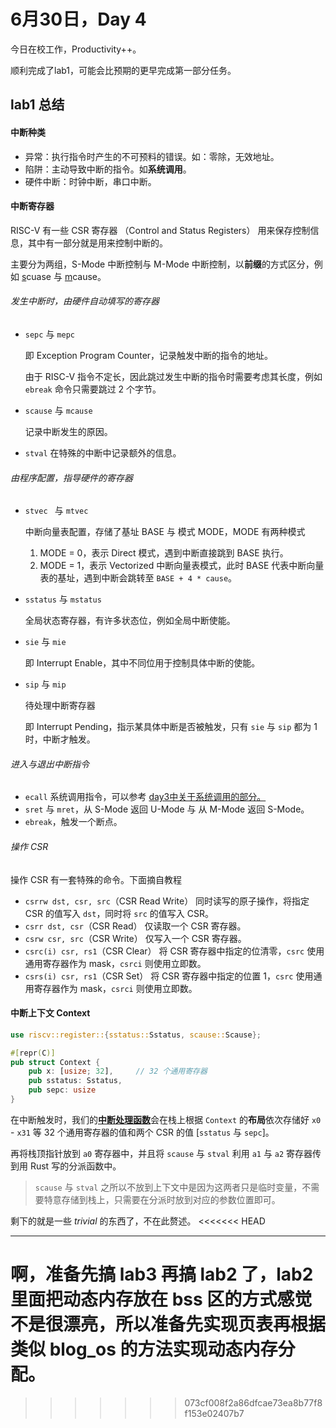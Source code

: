 # 6月30日，Day 4

今日在校工作，Productivity++。

顺利完成了lab1，可能会比预期的更早完成第一部分任务。

## lab1 总结

#### 中断种类

- 异常：执行指令时产生的不可预料的错误。如：零除，无效地址。
- 陷阱：主动导致中断的指令。如**系统调用**。
- 硬件中断：时钟中断，串口中断。

#### 中断寄存器

RISC-V 有一些 CSR 寄存器 （Control and Status Registers） 用来保存控制信息，其中有一部分就是用来控制中断的。

主要分为两组，S-Mode 中断控制与 M-Mode 中断控制，以**前缀**的方式区分，例如 <u>s</u>cuase 与 <u>m</u>cause。

###### 发生中断时，由硬件自动填写的寄存器

- `sepc` 与 `mepc`

  即 Exception Program Counter，记录触发中断的指令的地址。

  由于 RISC-V 指令不定长，因此跳过发生中断的指令时需要考虑其长度，例如 `ebreak` 命令只需要跳过 2 个字节。

- `scause` 与 `mcause`

  记录中断发生的原因。

- `stval` 在特殊的中断中记录额外的信息。

###### 由程序配置，指导硬件的寄存器

- `stvec ` 与 `mtvec`

  中断向量表配置，存储了基址 BASE 与 模式 MODE，MODE 有两种模式

  1. MODE = 0，表示 Direct 模式，遇到中断直接跳到 BASE 执行。
  2. MODE = 1，表示 Vectorized 中断向量表模式，此时 BASE 代表中断向量表的基址，遇到中断会跳转至 `BASE + 4 * cause`。

- `sstatus` 与 `mstatus`

  全局状态寄存器，有许多状态位，例如全局中断使能。

- `sie` 与 `mie`

  即 Interrupt Enable，其中不同位用于控制具体中断的使能。

- `sip` 与 `mip`

  待处理中断寄存器

  即 Interrupt Pending，指示某具体中断是否被触发，只有 `sie` 与 `sip` 都为 1 时，中断才触发。

###### 进入与退出中断指令

- `ecall` 系统调用指令，可以参考 [day3中关于系统调用的部分。](https://github.com/JohnWestonNull/rCore_SoC_Dairy/blob/master/entry/day3.md#opensbi-%E6%8F%90%E4%BE%9B%E7%9A%84%E7%B3%BB%E7%BB%9F%E8%B0%83%E7%94%A8) 
- `sret` 与 `mret`，从 S-Mode 返回 U-Mode 与 从 M-Mode 返回 S-Mode。
- `ebreak`，触发一个断点。

###### 操作 CSR

操作 CSR 有一套特殊的命令。下面摘自教程

- `csrrw dst, csr, src`（CSR Read Write）
  同时读写的原子操作，将指定 CSR 的值写入 `dst`，同时将 `src` 的值写入 CSR。
- `csrr dst, csr`（CSR Read）
  仅读取一个 CSR 寄存器。
- `csrw csr, src`（CSR Write）
  仅写入一个 CSR 寄存器。
- `csrc(i) csr, rs1`（CSR Clear）
  将 CSR 寄存器中指定的位清零，`csrc` 使用通用寄存器作为 mask，`csrci` 则使用立即数。
- `csrs(i) csr, rs1`（CSR Set）
  将 CSR 寄存器中指定的位置 1，`csrc` 使用通用寄存器作为 mask，`csrci` 则使用立即数。

#### 中断上下文 Context

```Rust
use riscv::register::{sstatus::Sstatus, scause::Scause};

#[repr(C)]
pub struct Context {
    pub x: [usize; 32],     // 32 个通用寄存器
    pub sstatus: Sstatus,
    pub sepc: usize
}
```

在中断触发时，我们的[**中断处理函数**](https://github.com/JohnWestonNull/rCore_SoC_Dairy/blob/master/lab/os/src/asm/interrupt.asm)会在栈上根据 `Context` 的**布局**依次存储好 `x0` - `x31` 等 32 个通用寄存器的值和两个 CSR 的值 [`sstatus` 与 `sepc`]。

再将栈顶指针放到 `a0` 寄存器中，并且将 `scause` 与 `stval` 利用 `a1` 与 `a2` 寄存器传到用 Rust 写的分派函数中。

> `scause` 与 `stval` 之所以不放到上下文中是因为这两者只是临时变量，不需要特意存储到栈上，只需要在分派时放到对应的参数位置即可。

剩下的就是一些 *trivial* 的东西了，不在此赘述。
<<<<<<< HEAD



---

啊，准备先搞 lab3 再搞 lab2 了，lab2 里面把动态内存放在 bss 区的方式感觉不是很漂亮，所以准备先实现页表再根据类似    blog_os 的方法实现动态内存分配。
=======
>>>>>>> 073cf008f2a86dfcae73ea8b77f8f153e02407b7
